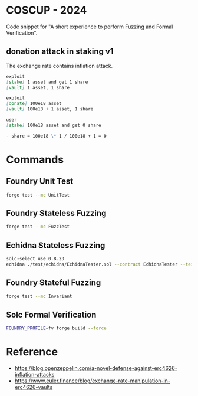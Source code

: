 # COSCUP - 2024

Code snippet for "A short experience to perform Fuzzing and Formal Verification".

## donation attack in staking v1

The exchange rate contains inflation attack.

```md
exploit
[stake] 1 asset and get 1 share
[vault] 1 asset, 1 share

exploit
[donate] 100e18 asset
[vault] 100e18 + 1 asset, 1 share

user
[stake] 100e18 asset and get 0 share

- share = 100e18 \* 1 / 100e18 + 1 = 0
```

# Commands

## Foundry Unit Test

```bash
forge test --mc UnitTest
```

## Foundry Stateless Fuzzing

```bash
forge test --mc FuzzTest
```

## Echidna Stateless Fuzzing

```bash
solc-select use 0.8.23
echidna ./test/echidna/EchidnaTester.sol --contract EchidnaTester --test-mode assertion
```

## Foundry Stateful Fuzzing

```bash
forge test --mc Invariant
```

## Solc Formal Verification

```bash
FOUNDRY_PROFILE=fv forge build --force
```

# Reference

- https://blog.openzeppelin.com/a-novel-defense-against-erc4626-inflation-attacks
- https://www.euler.finance/blog/exchange-rate-manipulation-in-erc4626-vaults
